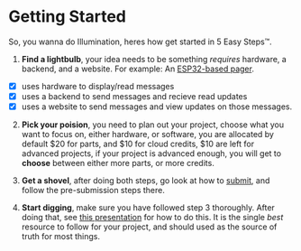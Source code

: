 # Getting Started

So, you wanna do Illumination, heres how get started in 5 Easy Steps™.

1. **Find a lightbulb**, your idea needs to be something *requires* hardware, a backend, and a website. For example: An [ESP32-based pager](/submissions/esp32-pager/esp32-pager.md).
- [x] uses hardware to display/read messages
- [x] uses a backend to send messages and recieve read updates
- [x] uses a website to send messages and view updates on those messages.

2. **Pick your poision**, you need to plan out your project, choose what you want to focus on, either hardware, or software, you are allocated by default $20 for parts, and $10 for cloud credits, $10 are left for advanced projects, if your project is advanced enough, you will get to **choose** between either more parts, or more credits.

3. **Get a shovel**, after doing both steps, go look at how to [submit](/docs/SUBMIT.md), and follow the pre-submission steps there.

4. **Start digging**, make sure you have followed step 3 thoroughly. After doing that, see [this presentation](https://docs.google.com/presentation/d/e/2PACX-1vTb7lteO1mcMLg6FjuQIOa8-3fBaly3BfqTqTcUgl8XXOedUktOt_cHmkgv8I7L14bs1DHTXLcBea1n/pub) for how to do this. It is the single *best* resource to follow for your project, and should used as the source of truth for most things.